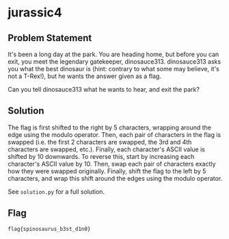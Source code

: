 # jurassic4
## Problem Statement
It's been a long day at the park. You are heading home, but before you can exit, you meet the legendary gatekeeper, dinosauce313. dinosauce313 asks you what the best dinosaur is (hint: contrary to what some may believe, it's not a T-Rex!), but he wants the answer given as a flag. 

Can you tell dinosauce313 what he wants to hear, and exit the park? 

## Solution
The flag is first shifted to the right by 5 characters, wrapping around the edge using the modulo operator. Then, each pair of characters in the flag is swapped (i.e. the first 2 characters are swapped, the 3rd and 4th characters are swapped, etc.). Finally, each character's ASCII value is shifted by 10 downwards. To reverse this, start by increasing each character's ASCII value by 10. Then, swap each pair of characters exactly how they were swapped originally. Finally, shift the flag to the left by 5 characters, and wrap this shift around the edges using the modulo operator.

See `solution.py` for a full solution.

## Flag
`flag{spinosaurus_b3st_d1n0}`

